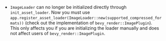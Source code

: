 - `ImageLoader` can no longer be initialized directly through `init_asset_loader`. Now you must use `app.register_asset_loader(ImageLoader::new(supported_compressed_formats))` (check out the implementation of `bevy_render::ImagePlugin`). This only affects you if you are initializing the loader manually and does not affect users of `bevy_render::ImagePlugin`.

